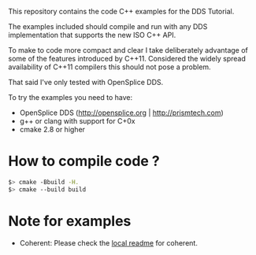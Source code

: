 This repository contains the code C++ examples for the 
DDS Tutorial.

The examples included should compile and run with any DDS
implementation that supports the new ISO C++ API.

To make to code more compact and clear I take deliberately
advantage of some of the features introduced by C++11. 
Considered the widely spread availability of C++11 compilers
this should not pose a problem.

That said I've only tested with OpenSplice DDS.

To try the examples you need to have:

  - OpenSplice DDS (http://opensplice.org | http://prismtech.com)
  - g++ or clang with support for C+0x
  - cmake 2.8 or higher

# How to compile code ?

```bash
$> cmake -Bbuild -H.
$> cmake --build build
```

# Note for examples
* Coherent: Please check the [local readme](#coherent/README.md) for coherent.